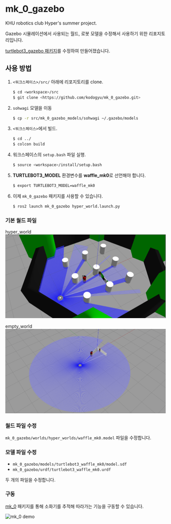 # mk_0_gazebo

KHU robotics club Hyper's summer project.

Gazebo 시뮬레이션에서 사용되는 월드, 로봇 모델을 수정해서 사용하기 위한 리포지토리입니다.

[turtlebot3_gazebo 패키지](https://github.com/ROBOTIS-GIT/turtlebot3_simulations)를 수정하여 만들어졌습니다.

## 사용 방법

1. `<워크스페이스>/src/` 아래에 리포지토리를 clone.
    
    ```bash
    $ cd <workspace>/src
    $ git clone <https://github.com/kodogyu/mk_0_gazebo.git>
    ```
    
2. `sohwagi` 모델을 이동

    ```bash
    $ cp -r src/mk_0_gazebo_models/sohwagi ~/.gazebo/models
    ```

2. `<워크스페이스>`에서 빌드.
    
    ```bash
    $ cd ../
    $ colcon build
    ```
    
3. 워크스페이스의 `setup.bash` 파일 실행.
    
    ```bash
    $ source <workspace>/install/setup.bash
    ```
    
4. **TURTLEBOT3_MODEL** 환경변수를 **waffle_mk0**로 선언해야 합니다.
    
    ```xml
    $ export TURTLEBOT3_MODEL=waffle_mk0
    ```
    
5. 이제 `mk_0_gazebo` 패키지를 사용할 수 있습니다.
    
    ```bash
    $ ros2 launch mk_0_gazebo hyper_world.launch.py
    ```
    

### 기본 월드 파일

hyper_world
![default_hyper_world](images/default_hyper_world.png)

empty_world
![default_empty_world](images/default_empty_world.png)

### 월드 파일 수정

`mk_0_gazebo/worlds/hyper_worlds/waffle_mk0.model` 파일을 수정합니다.

### 모델 파일 수정

- `mk_0_gazebo/models/turtlebot3_waffle_mk0/model.sdf`
- `mk_0_gazebo/urdf/turtlebot3_waffle_mk0.urdf`

두 개의 파일을 수정합니다.

### 구동
[mk_0](https://github.com/kodogyu/mk_0) 패키지를 통해 소화기를 추적해 따라가는 기능을 구동할 수 있습니다.

![mk_0 demo](images/mk_0%20demo.gif)
